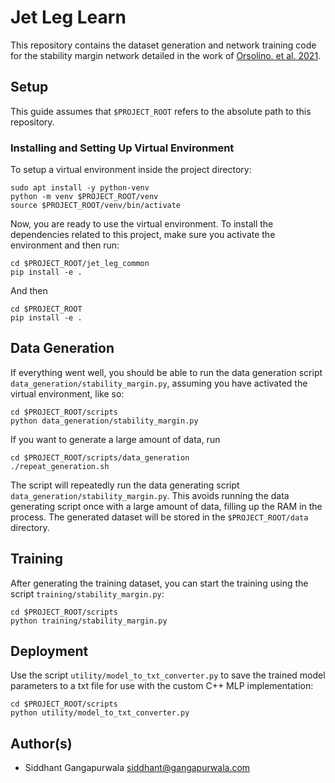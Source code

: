 # Jet Leg Learn

This repository contains the dataset generation and network
training code for the stability margin network detailed in the
work of [Orsolino. et al. 2021](https://www.robots.ox.ac.uk/~mobile/drs/Papers/2021IROS_orsolino.pdf).


## Setup

This guide assumes that `$PROJECT_ROOT` refers to the absolute path to this repository.

### Installing and Setting Up Virtual Environment
To setup a virtual environment inside the project directory:
```
sudo apt install -y python-venv
python -m venv $PROJECT_ROOT/venv
source $PROJECT_ROOT/venv/bin/activate
```

Now, you are ready to use the virtual environment. To install
the dependencies related to this project, make sure you activate
the environment and then run:

```
cd $PROJECT_ROOT/jet_leg_common
pip install -e .
```

And then
```
cd $PROJECT_ROOT
pip install -e .
```

## Data Generation
If everything went well, you should be able to run the data generation script
`data_generation/stability_margin.py`, assuming you have activated the virtual environment,
like so:
```
cd $PROJECT_ROOT/scripts
python data_generation/stability_margin.py
```
If you want to generate a large amount of data, run
```
cd $PROJECT_ROOT/scripts/data_generation
./repeat_generation.sh
```
The script will repeatedly run the data generating script `data_generation/stability_margin.py`.
This avoids running the data generating script once with a large amount of data, filling up the RAM in the process.
The generated dataset will be stored in the `$PROJECT_ROOT/data` directory.

## Training
After generating the training dataset, you can start the training using the script
`training/stability_margin.py`:
```
cd $PROJECT_ROOT/scripts
python training/stability_margin.py
```

## Deployment
Use the script 
`utility/model_to_txt_converter.py` to save the trained model parameters to a txt file for
use with the custom C++ MLP implementation:
```
cd $PROJECT_ROOT/scripts
python utility/model_to_txt_converter.py
```


## Author(s)
* Siddhant Gangapurwala <siddhant@gangapurwala.com>
